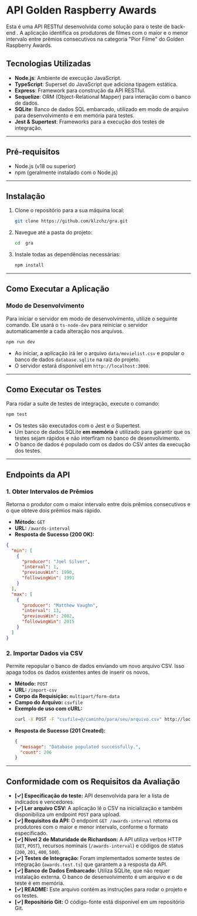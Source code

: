 # API Golden Raspberry Awards

Esta é uma API RESTful desenvolvida como solução para o teste de back-end . A aplicação identifica os produtores de filmes com o maior e o menor intervalo entre prêmios consecutivos na categoria "Pior Filme" do Golden Raspberry Awards.

## Tecnologias Utilizadas

-   **Node.js**: Ambiente de execução JavaScript.
-   **TypeScript**: Superset do JavaScript que adiciona tipagem estática.
-   **Express**: Framework para construção da API RESTful.
-   **Sequelize**: ORM (Object-Relational Mapper) para interação com o banco de dados.
-   **SQLite**: Banco de dados SQL embarcado, utilizado em modo de arquivo para desenvolvimento e em memória para testes.
-   **Jest & Supertest**: Frameworks para a execução dos testes de integração.

---

## Pré-requisitos

-   Node.js (v18 ou superior)
-   npm (geralmente instalado com o Node.js)

---

## Instalação

1.  Clone o repositório para a sua máquina local:
    ```bash
    git clone https://github.com/klzchz/gra.git
    ```

2.  Navegue até a pasta do projeto:
    ```bash
    cd  gra
    ```

3.  Instale todas as dependências necessárias:
    ```bash
    npm install
    ```

---

## Como Executar a Aplicação

### Modo de Desenvolvimento

Para iniciar o servidor em modo de desenvolvimento, utilize o seguinte comando. Ele usará o `ts-node-dev` para reiniciar o servidor automaticamente a cada alteração nos arquivos.

```bash
npm run dev
```

-   Ao iniciar, a aplicação irá ler o arquivo `data/movielist.csv` e popular o banco de dados `database.sqlite` na raiz do projeto.
-   O servidor estará disponível em `http://localhost:3000`.

---

## Como Executar os Testes

Para rodar a suíte de testes de integração, execute o comando:

```bash
npm test
```

-   Os testes são executados com o Jest e o Supertest.
-   Um banco de dados SQLite **em memória** é utilizado para garantir que os testes sejam rápidos e não interfiram no banco de desenvolvimento.
-   O banco de dados é populado com os dados do CSV antes da execução dos testes.

---

## Endpoints da API

### 1. Obter Intervalos de Prêmios

Retorna o produtor com o maior intervalo entre dois prêmios consecutivos e o que obteve dois prêmios mais rápido.

-   **Método:** `GET`
-   **URL:** `/awards-interval`
-   **Resposta de Sucesso (200 OK):**

```json
{
  "min": [
    {
      "producer": "Joel Silver",
      "interval": 1,
      "previousWin": 1990,
      "followingWin": 1991
    }
  ],
  "max": [
    {
      "producer": "Matthew Vaughn",
      "interval": 13,
      "previousWin": 2002,
      "followingWin": 2015
    }
  ]
}
```

### 2. Importar Dados via CSV

Permite repopular o banco de dados enviando um novo arquivo CSV. Isso apaga todos os dados existentes antes de inserir os novos.

-   **Método:** `POST`
-   **URL:** `/import-csv`
-   **Corpo da Requisição:** `multipart/form-data`
-   **Campo do Arquivo:** `csvfile`
-   **Exemplo de uso com cURL:**
    ```bash
    curl -X POST -F "csvfile=@/caminho/para/seu/arquivo.csv" http://localhost:3000/import-csv
    ```
-   **Resposta de Sucesso (201 Created):**
    ```json
    {
      "message": "Database populated successfully.",
      "count": 206
    }
    ```

---

## Conformidade com os Requisitos da Avaliação

-   **[✓] Especificação do teste:** API desenvolvida para ler a lista de indicados e vencedores.
-   **[✓] Ler arquivo CSV:** A aplicação lê o CSV na inicialização e também disponibiliza um endpoint `POST` para upload.
-   **[✓] Requisitos da API:** O endpoint `GET /awards-interval` retorna os produtores com o maior e menor intervalo, conforme o formato especificado.
-   **[✓] Nível 2 de Maturidade de Richardson:** A API utiliza verbos HTTP (`GET`, `POST`), recursos nominais (`/awards-interval`) e códigos de status (`200`, `201`, `400`, `500`).
-   **[✓] Testes de Integração:** Foram implementados somente testes de integração (`awards.test.ts`) que garantem a  a resposta da API.
-   **[✓] Banco de Dados Embarcado:** Utiliza SQLite, que não requer instalação externa. O banco de desenvolvimento é um arquivo e o de teste é em memória.
-   **[✓] README:** Este arquivo contém as instruções para rodar o projeto e os testes.
-   **[✓] Repositório Git:** O código-fonte está disponível em um repositório Git.
